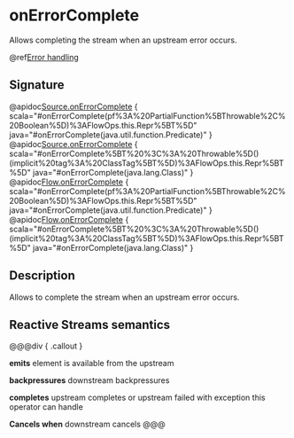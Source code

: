 # onErrorComplete

Allows completing the stream when an upstream error occurs.

@ref[Error handling](../index.md#error-handling)

## Signature

@apidoc[Source.onErrorComplete](Source) { scala="#onErrorComplete(pf%3A%20PartialFunction%5BThrowable%2C%20Boolean%5D)%3AFlowOps.this.Repr%5BT%5D" java="#onErrorComplete(java.util.function.Predicate)" }
@apidoc[Source.onErrorComplete](Source) { scala="#onErrorComplete%5BT%20%3C%3A%20Throwable%5D()(implicit%20tag%3A%20ClassTag%5BT%5D)%3AFlowOps.this.Repr%5BT%5D" java="#onErrorComplete(java.lang.Class)" }
@apidoc[Flow.onErrorComplete](Flow) { scala="#onErrorComplete(pf%3A%20PartialFunction%5BThrowable%2C%20Boolean%5D)%3AFlowOps.this.Repr%5BT%5D" java="#onErrorComplete(java.util.function.Predicate)" }
@apidoc[Flow.onErrorComplete](Flow) { scala="#onErrorComplete%5BT%20%3C%3A%20Throwable%5D()(implicit%20tag%3A%20ClassTag%5BT%5D)%3AFlowOps.this.Repr%5BT%5D" java="#onErrorComplete(java.lang.Class)" }

## Description

Allows to complete the stream when an upstream error occurs.

## Reactive Streams semantics

@@@div { .callout }

**emits** element is available from the upstream

**backpressures** downstream backpressures

**completes** upstream completes or upstream failed with exception this operator can handle

**Cancels when** downstream cancels
@@@